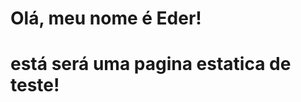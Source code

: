 <!DOCTYPE html>
<html lang="en">
<head>
    <meta charset="UTF-8">
    <meta http-equiv="X-UA-Compatible" content="IE=edge">
    <meta name="viewport" content="width=device-width, initial-scale=1.0">
    <title>static page</title>
</head>
<body>
    <h1>Olá, meu nome é Eder!</h1>
    <h1>está será uma pagina estatica de teste!</h1>
</body>
</html>